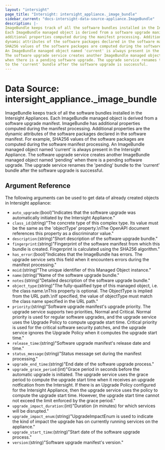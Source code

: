 ```yaml
---
layout: "intersight"
page_title: "Intersight: intersight_appliance._image_bundle"
sidebar_current: "docs-intersight-data-source-appliance.ImageBundle"
description: |-
ImageBundle keeps track of all the software bundles installed in the Intersight Appliances.
Each ImageBundle managed object is derived from a software upgrade manifest. ImageBundle has
additional properties computed during the manifest processing. Additional properties are the
dynamic attributes of the software packages declared in the software manifest. For example,
SHA256 values of the software packages are computed during the software manifest processing.
An ImageBundle managed object named 'current' is always present in the Intersight Appliance.
The software upgrade service creates another ImageBundle managed object named 'pending'
when there is a pending software upgrade. The upgrade service renames the 'pending' bundle
to the 'current' bundle after the software upgrade is successful.
---
```


# Data Source: intersight_appliance._image_bundle
ImageBundle keeps track of all the software bundles installed in the Intersight Appliances.
Each ImageBundle managed object is derived from a software upgrade manifest. ImageBundle has
additional properties computed during the manifest processing. Additional properties are the
dynamic attributes of the software packages declared in the software manifest. For example,
SHA256 values of the software packages are computed during the software manifest processing.
An ImageBundle managed object named 'current' is always present in the Intersight Appliance.
The software upgrade service creates another ImageBundle managed object named 'pending'
when there is a pending software upgrade. The upgrade service renames the 'pending' bundle
to the 'current' bundle after the software upgrade is successful.
## Argument Reference
The following arguments can be used to get data of already created objects in Intersight appliance:
* `auto_upgrade`:(bool)"Indicates that the software upgrade was automatically initiated by the Intersight Appliance."
* `class_id`:(string)"The concrete type of this complex type. Its value must be the same as the 'objectType' property.\nThe OpenAPI document references this property as a discriminator value."
* `description`:(string)"Short description of the software upgrade bundle."
* `fingerprint`:(string)"Fingerprint of the software manifest from which this bundle is created. Fingerprint is calculated using the SHA256 algorithm."
* `has_error`:(bool)"Indicates that the ImageBundle has errors. The upgrade service sets this field when it encounters errors during the manifest processing."
* `moid`:(string)"The unique identifier of this Managed Object instance."
* `name`:(string)"Name of the software upgrade bundle."
* `notes`:(string)"Detailed description of the software upgrade bundle."
* `object_type`:(string)"The fully-qualified type of this managed object, i.e. the class name.\nThis property is optional. The ObjectType is implied from the URL path.\nIf specified, the value of objectType must match the class name specified in the URL path."
* `priority`:(string)"Software upgrade manifest's upgrade priority. The upgrade service supports two priorities, Normal and Critical. Normal priority is used for regular software upgrades, and the upgrade service uses the Upgrade Policy to compute upgrade start time. Critical priority is used for the critical software security patches, and the upgrade service ignores the Upgrade Policy when it computes the upgrade start time."
* `release_time`:(string)"Software upgrade manifest's release date and time."
* `status_message`:(string)"Status message set during the manifest processing."
* `upgrade_end_time`:(string)"End date of the software upgrade process."
* `upgrade_grace_period`:(int)"Grace period in seconds before the automatic upgrade is initiated. The upgrade service uses the grace period to compute the upgrade start time when it receives an upgrade notfication from the Intersight. If there is an Upgrade Policy configured for the Intersight Appliance, then the upgrade service uses the policy to compute the upgrade start time. However, the upgrade start time cannot not exceed the limit enforced by the grace period."
* `upgrade_impact_duration`:(int)"Duration (in minutes) for which services will be disrupted."
* `upgrade_impact_enum`:(string)"UpgradeImpactEnum is used to indicate the kind of impact the upgrade has on currently running services on the appliance."
* `upgrade_start_time`:(string)"Start date of the software upgrade process."
* `version`:(string)"Software upgrade manifest's version."

